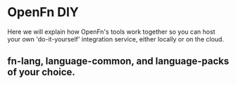 # OpenFn DIY

Here we will explain how OpenFn's tools work together so you can host your own 'do-it-yourself' integration service, either locally or on the cloud.

## fn-lang, language-common, and language-packs of your choice.
